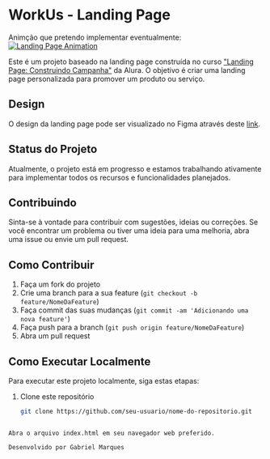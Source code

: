 # WorkUs - Landing Page

Animção que pretendo implementar eventualmente:
[![Landing Page Animation](https://img.youtube.com/vi/laCL0zsPzlY/0.jpg)](https://www.youtube.com/watch?v=laCL0zsPzlY)

Este é um projeto baseado na landing page construída no curso ["Landing Page: Construindo Campanha"](https://cursos.alura.com.br/course/landingpage-construindo-campanha) da Alura. O objetivo é criar uma landing page personalizada para promover um produto ou serviço.

## Design

O design da landing page pode ser visualizado no Figma através deste [link](https://www.figma.com/file/VC03L1HMwP1LW7IomhcGUG/Untitled?type=design&node-id=1-2&mode=design&t=Ic9Bi3IT61gtHZln-0).

## Status do Projeto

Atualmente, o projeto está em progresso e estamos trabalhando ativamente para implementar todos os recursos e funcionalidades planejados.

## Contribuindo

Sinta-se à vontade para contribuir com sugestões, ideias ou correções. Se você encontrar um problema ou tiver uma ideia para uma melhoria, abra uma issue ou envie um pull request.

## Como Contribuir

1. Faça um fork do projeto
2. Crie uma branch para a sua feature (`git checkout -b feature/NomeDaFeature`)
3. Faça commit das suas mudanças (`git commit -am 'Adicionando uma nova feature'`)
4. Faça push para a branch (`git push origin feature/NomeDaFeature`)
5. Abra um pull request

## Como Executar Localmente

Para executar este projeto localmente, siga estas etapas:

1. Clone este repositório
   ```bash
   git clone https://github.com/seu-usuario/nome-do-repositorio.git
```

Abra o arquivo index.html em seu navegador web preferido.

Desenvolvido por Gabriel Marques